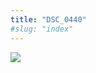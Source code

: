 ```yaml
---
title: "DSC_0440"
#slug: "index"
---
```


[![](/wp-content/2015/05/DSC_0440-300x201.jpg)](/wp-content/2015/05/DSC_0440.jpg)